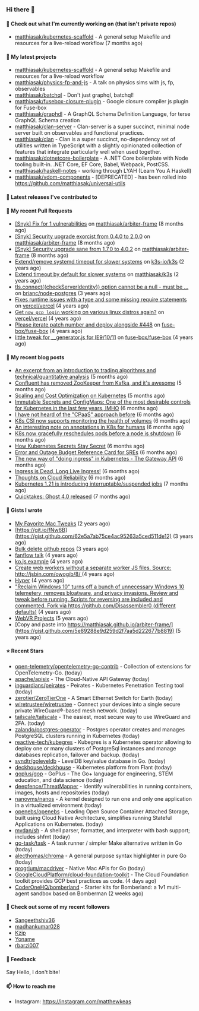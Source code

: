 ### Hi there 👋

#### 👷 Check out what I'm currently working on (that isn't private repos)

- [matthiasak/kubernetes-scaffold](https://github.com/matthiasak/kubernetes-scaffold) - A general setup Makefile and resources for a live-reload workflow (7 months ago)

#### 🌱 My latest projects

- [matthiasak/kubernetes-scaffold](https://github.com/matthiasak/kubernetes-scaffold) - A general setup Makefile and resources for a live-reload workflow
- [matthiasak/physics-fp-and-js](https://github.com/matthiasak/physics-fp-and-js) - A talk on physics sims with js, fp, observables
- [matthiasak/batchql](https://github.com/matthiasak/batchql) - Don&#39;t just graphql, batchql!
- [matthiasak/fusebox-closure-plugin](https://github.com/matthiasak/fusebox-closure-plugin) - Google closure compiler js plugin for Fuse-box
- [matthiasak/graphdl](https://github.com/matthiasak/graphdl) - A GraphQL Schema Definition Language, for terse GraphQL Schema creation
- [matthiasak/clan-server](https://github.com/matthiasak/clan-server) - Clan-server is a super succinct, minimal node server built on observables and functional practices.
- [matthiasak/clan](https://github.com/matthiasak/clan) - Clan is a super succinct, no-dependency set of utilities written in TypeScript with a slightly opinionated collection of features that integrate particularly well when used together.
- [matthiasak/dotnetcore-boilerplate](https://github.com/matthiasak/dotnetcore-boilerplate) - A .NET Core boilerplate with Node tooling built-in. .NET Core, EF Core, Babel, Webpack, PostCSS.
- [matthiasak/haskell-notes](https://github.com/matthiasak/haskell-notes) - working through LYAH (Learn You A Haskell)
- [matthiasak/vdom-components](https://github.com/matthiasak/vdom-components) - [DEPRECATED] - has been rolled into https://github.com/matthiasak/universal-utils

#### 🔭 Latest releases I've contributed to


#### 🔨 My recent Pull Requests

- [[Snyk] Fix for 1 vulnerabilities](https://github.com/matthiasak/arbiter-frame/pull/25) on [matthiasak/arbiter-frame](https://github.com/matthiasak/arbiter-frame) (8 months ago)
- [[Snyk] Security upgrade exorcist from 0.4.0 to 2.0.0](https://github.com/matthiasak/arbiter-frame/pull/24) on [matthiasak/arbiter-frame](https://github.com/matthiasak/arbiter-frame) (8 months ago)
- [[Snyk] Security upgrade sane from 1.7.0 to 4.0.2](https://github.com/matthiasak/arbiter-frame/pull/23) on [matthiasak/arbiter-frame](https://github.com/matthiasak/arbiter-frame) (8 months ago)
- [Extend/remove systemd timeout for slower systems](https://github.com/k3s-io/k3s/pull/226) on [k3s-io/k3s](https://github.com/k3s-io/k3s) (2 years ago)
- [Extend timeout by default for slower systems](https://github.com/matthiasak/k3s/pull/1) on [matthiasak/k3s](https://github.com/matthiasak/k3s) (2 years ago)
- [tls.connect({checkServerIdentity}) option cannot be a null - must be …](https://github.com/brianc/node-postgres/pull/1638) on [brianc/node-postgres](https://github.com/brianc/node-postgres) (3 years ago)
- [Fixes runtime issues with a type and some missing require statements](https://github.com/vercel/vercel/pull/946) on [vercel/vercel](https://github.com/vercel/vercel) (4 years ago)
- [Get `now gcp login` working on various linux distros again?](https://github.com/vercel/vercel/pull/944) on [vercel/vercel](https://github.com/vercel/vercel) (4 years ago)
- [Please iterate patch number and deploy alongside #448](https://github.com/fuse-box/fuse-box/pull/450) on [fuse-box/fuse-box](https://github.com/fuse-box/fuse-box) (4 years ago)
- [little tweak for __generator.js for IE9/10/11](https://github.com/fuse-box/fuse-box/pull/448) on [fuse-box/fuse-box](https://github.com/fuse-box/fuse-box) (4 years ago)

#### 📜 My recent blog posts

- [An excerpt from an introduction to trading algorithms and technical/quantitative analysis](https://keas.app/an-excerpt-from-an-introduction-to-trading-algorithms-and-technical-quantitative-analysis/) (5 months ago)
- [Confluent has removed ZooKeeper from Kafka, and it&#39;s awesome](https://keas.app/confluent-has-removed-zookeeper-from-kafka-and-its-awesome/) (5 months ago)
- [Scaling and Cost Optimization on Kubernetes](https://keas.app/scaling-architectures-and-costs/) (5 months ago)
- [Immutable Secrets and ConfigMaps: One of the most desirable controls for Kubernetes in the last few years, IMHO](https://keas.app/immutable-secrets-and-configmaps-one-of-the-most-desirable-controls-for-kubernetes-in-the-last-few-years-imho/) (6 months ago)
- [I have not heard of the &#34;CPaaS&#34; approach before](https://keas.app/i-have-not-heard-of-the-cpaas-approach-before/) (6 months ago)
- [K8s CSI now supports monitoring the health of volumes](https://keas.app/k8s-csi-now-supports-monitoring-the-health-of-volumes/) (6 months ago)
- [An interesting note on annotations in K8s for humans](https://keas.app/an-interesting-note-on-annotations-in-k8s-for-humans/) (6 months ago)
- [K8s now gracefully reschedules pods before a node is shutdown](https://keas.app/k8s-now-gracefully-reschedules-pods-before-a-node-is-shutdown/) (6 months ago)
- [How Kubernetes Secrets Stay Secret](https://keas.app/how-kubernetes-secrets-stay-secret/) (6 months ago)
- [Error and Outage Budget Reference Card for SREs](https://keas.app/error-and-outage-budget-reference-card-for-sres/) (6 months ago)
- [The new way of &#34;doing ingress&#34; in Kubernetes - The Gateway API](https://keas.app/the-new-way-of-doing-ingress-in-kubernetes-the-gateway-api/) (6 months ago)
- [Ingress is Dead, Long Live Ingress!](https://keas.app/ingress-is-dead-long-live-ingress/) (6 months ago)
- [Thoughts on Cloud Reliability](https://keas.app/cloud-operations-checklist/) (6 months ago)
- [Kubernetes 1.21 is introducing interruptable/suspended jobs](https://keas.app/kubernetes-1-21-is-introducing-interruptable-suspended-jobs/) (7 months ago)
- [Quicktakes: Ghost 4.0 released](https://keas.app/quicktakes-ghost-4-0-released/) (7 months ago)

#### 📓 Gists I wrote

- [My Favorite Mac Tweaks](https://gist.github.com/e94e962b3966e7e1015f4a62b5c2e7ff) (2 years ago)
- [https://git.io/fNw6B](https://gist.github.com/62e5a7ab75ce4ac95263a5ced511de12) (3 years ago)
- [Bulk delete github repos](https://gist.github.com/3213ba5e44be3b08bb84fb667d54d1e7) (3 years ago)
- [fanflow talk](https://gist.github.com/e983d8424a1e7d51f0e45f3a844a5b0e) (4 years ago)
- [ko.js example](https://gist.github.com/4a6bf89be55fb8748df99f8fc8d068e1) (4 years ago)
- [Create web workers without a separate worker JS files.
Source: http://jsbin.com/owogib/8/ ](https://gist.github.com/e7a7761a8d695c3f4ad39fc7c191243c) (4 years ago)
- [Hyper](https://gist.github.com/1004db7c17e6549102f764a43d8a602c) (4 years ago)
- [&#34;Reclaim Windows 10&#34; turns off a bunch of unnecessary Windows 10 telemetery, removes bloatware, and privacy invasions. Review and tweak before running. Scripts for reversing are included and commented. Fork via https://github.com/Disassembler0 (different defaults)](https://gist.github.com/8f110d34c51b6aca60b4e7291155b92e) (4 years ago)
- [WebVR Projects](https://gist.github.com/5771cff8f97e927d73233807d8cb968c) (5 years ago)
- [Copy and paste into https://matthiasak.github.io/arbiter-frame/](https://gist.github.com/5e89288e9d259d2f7aa5d222677b8819) (5 years ago)

#### ⭐ Recent Stars

- [open-telemetry/opentelemetry-go-contrib](https://github.com/open-telemetry/opentelemetry-go-contrib) - Collection of extensions for OpenTelemetry-Go. (today)
- [apache/apisix](https://github.com/apache/apisix) - The Cloud-Native API Gateway (today)
- [inguardians/peirates](https://github.com/inguardians/peirates) - Peirates - Kubernetes Penetration Testing tool (today)
- [zerotier/ZeroTierOne](https://github.com/zerotier/ZeroTierOne) - A Smart Ethernet Switch for Earth (today)
- [wiretrustee/wiretrustee](https://github.com/wiretrustee/wiretrustee) - Connect your devices into a single secure private WireGuard®-based mesh network. (today)
- [tailscale/tailscale](https://github.com/tailscale/tailscale) - The easiest, most secure way to use WireGuard and 2FA. (today)
- [zalando/postgres-operator](https://github.com/zalando/postgres-operator) - Postgres operator creates and manages PostgreSQL clusters running in Kubernetes (today)
- [reactive-tech/kubegres](https://github.com/reactive-tech/kubegres) - Kubegres is a Kubernetes operator allowing to deploy one or many clusters of PostgreSql instances and manage databases replication, failover and backup. (today)
- [syndtr/goleveldb](https://github.com/syndtr/goleveldb) - LevelDB key/value database in Go. (today)
- [deckhouse/deckhouse](https://github.com/deckhouse/deckhouse) - Kubernetes platform from Flant (today)
- [goplus/gop](https://github.com/goplus/gop) - GoPlus - The Go&#43; language for engineering, STEM education, and data science (today)
- [deepfence/ThreatMapper](https://github.com/deepfence/ThreatMapper) - Identify vulnerabilities in running containers, images, hosts and repositories (today)
- [nanovms/nanos](https://github.com/nanovms/nanos) - A kernel designed to run one and only one application in a virtualized environment (today)
- [openebs/openebs](https://github.com/openebs/openebs) - Leading Open Source Container Attached Storage, built using Cloud Native Architecture, simplifies running Stateful Applications on Kubernetes. (today)
- [mvdan/sh](https://github.com/mvdan/sh) - A shell parser, formatter, and interpreter with bash support; includes shfmt (today)
- [go-task/task](https://github.com/go-task/task) - A task runner / simpler Make alternative written in Go (today)
- [alecthomas/chroma](https://github.com/alecthomas/chroma) - A general purpose syntax highlighter in pure Go  (today)
- [progrium/macdriver](https://github.com/progrium/macdriver) - Native Mac APIs for Go (today)
- [GoogleCloudPlatform/cloud-foundation-toolkit](https://github.com/GoogleCloudPlatform/cloud-foundation-toolkit) - The Cloud Foundation toolkit provides GCP best practices as code. (4 days ago)
- [CoderOneHQ/bomberland](https://github.com/CoderOneHQ/bomberland) - Starter kits for Bomberland: a 1v1 multi-agent sandbox based on Bomberman (2 weeks ago)

#### 👯 Check out some of my recent followers

- [Sangeethshiv36](https://github.com/Sangeethshiv36)
- [madhankumar028](https://github.com/madhankumar028)
- [Kzip](https://github.com/Kzip)
- [Yoname](https://github.com/Yoname)
- [rbarzi007](https://github.com/rbarzi007)

#### 💬 Feedback

Say Hello, I don't bite!

#### 📫 How to reach me

- Instagram: https://instagram.com/matthewkeas

